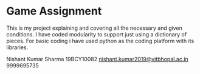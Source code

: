 # Game Assignment 

This is my project explaining and covering all the necessary and given conditions. I have coded modularity to support just using a dictionary of pieces. For basic coding i have used python as the coding platform with its libraries.


Nishant Kumar Sharma
19BCY10082
nishant.kumar2019@vitbhopal.ac.in
9999695735
